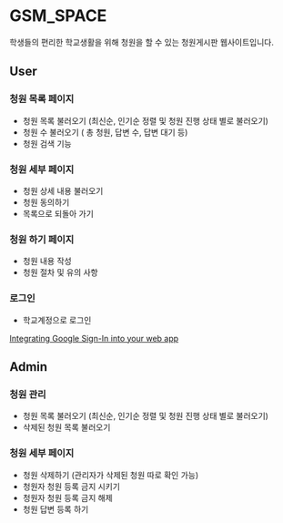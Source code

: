 # GSM_SPACE

학생들의 편리한 학교생활을 위해 청원을 할 수 있는 청원게시판 웹사이트입니다.

## User

### 청원 목록 페이지

- 청원 목록 불러오기 (최신순, 인기순 정렬 및 청원 진행 상태 별로 불러오기)
- 청원 수 불러오기 ( 총 청원, 답변 수, 답변 대기 등)
- 청원 검색 기능

### 청원 세부 페이지

- 청원 상세 내용 불러오기
- 청원 동의하기
- 목록으로 되돌아 가기

### 청원 하기 페이지

- 청원 내용 작성
- 청원 절차 및 유의 사항

### 로그인

- 학교계정으로 로그인

[Integrating Google Sign-In into your web app](https://developers.google.com/identity/sign-in/web/sign-in)

## Admin

### 청원 관리

- 청원 목록 불러오기 (최신순, 인기순 정렬 및 청원 진행 상태 별로 불러오기)
- 삭제된 청원 목록 불러오기

### 청원 세부 페이지

- 청원 삭제하기 (관리자가 삭제된 청원 따로 확인 가능)
- 청원자 청원 등록 금지 시키기
- 청원자 청원 등록 금지 해제
- 청원 답변 등록 하기
